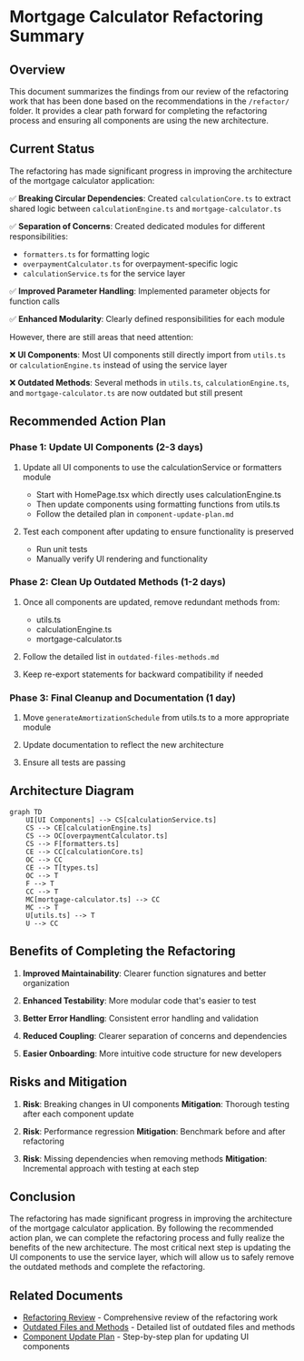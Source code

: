 # Mortgage Calculator Refactoring Summary

## Overview

This document summarizes the findings from our review of the refactoring work that has been done based on the recommendations in the `/refactor/` folder. It provides a clear path forward for completing the refactoring process and ensuring all components are using the new architecture.

## Current Status

The refactoring has made significant progress in improving the architecture of the mortgage calculator application:

✅ **Breaking Circular Dependencies**: Created `calculationCore.ts` to extract shared logic between `calculationEngine.ts` and `mortgage-calculator.ts`

✅ **Separation of Concerns**: Created dedicated modules for different responsibilities:
  - `formatters.ts` for formatting logic
  - `overpaymentCalculator.ts` for overpayment-specific logic
  - `calculationService.ts` for the service layer

✅ **Improved Parameter Handling**: Implemented parameter objects for function calls

✅ **Enhanced Modularity**: Clearly defined responsibilities for each module

However, there are still areas that need attention:

❌ **UI Components**: Most UI components still directly import from `utils.ts` or `calculationEngine.ts` instead of using the service layer

❌ **Outdated Methods**: Several methods in `utils.ts`, `calculationEngine.ts`, and `mortgage-calculator.ts` are now outdated but still present

## Recommended Action Plan

### Phase 1: Update UI Components (2-3 days)

1. Update all UI components to use the calculationService or formatters module
   - Start with HomePage.tsx which directly uses calculationEngine.ts
   - Then update components using formatting functions from utils.ts
   - Follow the detailed plan in `component-update-plan.md`

2. Test each component after updating to ensure functionality is preserved
   - Run unit tests
   - Manually verify UI rendering and functionality

### Phase 2: Clean Up Outdated Methods (1-2 days)

1. Once all components are updated, remove redundant methods from:
   - utils.ts
   - calculationEngine.ts
   - mortgage-calculator.ts

2. Follow the detailed list in `outdated-files-methods.md`

3. Keep re-export statements for backward compatibility if needed

### Phase 3: Final Cleanup and Documentation (1 day)

1. Move `generateAmortizationSchedule` from utils.ts to a more appropriate module

2. Update documentation to reflect the new architecture

3. Ensure all tests are passing

## Architecture Diagram

```mermaid
graph TD
    UI[UI Components] --> CS[calculationService.ts]
    CS --> CE[calculationEngine.ts]
    CS --> OC[overpaymentCalculator.ts]
    CS --> F[formatters.ts]
    CE --> CC[calculationCore.ts]
    OC --> CC
    CE --> T[types.ts]
    OC --> T
    F --> T
    CC --> T
    MC[mortgage-calculator.ts] --> CC
    MC --> T
    U[utils.ts] --> T
    U --> CC
```

## Benefits of Completing the Refactoring

1. **Improved Maintainability**: Clearer function signatures and better organization

2. **Enhanced Testability**: More modular code that's easier to test

3. **Better Error Handling**: Consistent error handling and validation

4. **Reduced Coupling**: Clearer separation of concerns and dependencies

5. **Easier Onboarding**: More intuitive code structure for new developers

## Risks and Mitigation

1. **Risk**: Breaking changes in UI components
   **Mitigation**: Thorough testing after each component update

2. **Risk**: Performance regression
   **Mitigation**: Benchmark before and after refactoring

3. **Risk**: Missing dependencies when removing methods
   **Mitigation**: Incremental approach with testing at each step

## Conclusion

The refactoring has made significant progress in improving the architecture of the mortgage calculator application. By following the recommended action plan, we can complete the refactoring process and fully realize the benefits of the new architecture. The most critical next step is updating the UI components to use the service layer, which will allow us to safely remove the outdated methods and complete the refactoring.

## Related Documents

- [Refactoring Review](./refactoring-review.md) - Comprehensive review of the refactoring work
- [Outdated Files and Methods](./outdated-files-methods.md) - Detailed list of outdated files and methods
- [Component Update Plan](./component-update-plan.md) - Step-by-step plan for updating UI components